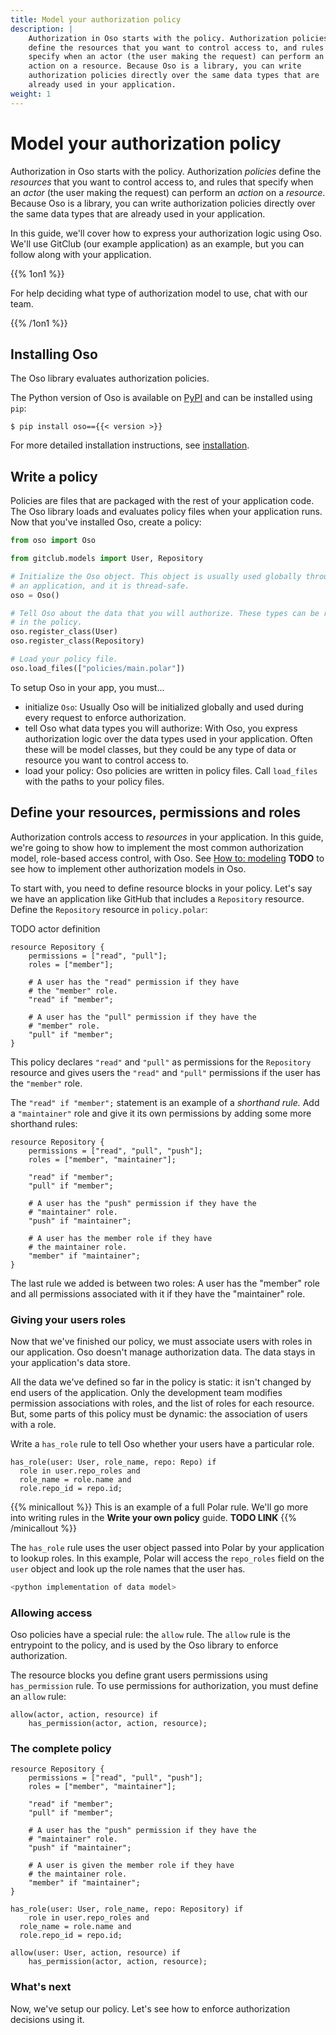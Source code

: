 ```yaml
---
title: Model your authorization policy
description: |
    Authorization in Oso starts with the policy. Authorization policies
    define the resources that you want to control access to, and rules that
    specify when an actor (the user making the request) can perform an
    action on a resource. Because Oso is a library, you can write
    authorization policies directly over the same data types that are
    already used in your application.
weight: 1
---
```


# Model your authorization policy

Authorization in Oso starts with the policy. Authorization *policies*
define the *resources* that you want to control access to, and rules
that specify when an *actor* (the user making the request) can perform
an *action* on a *resource*. Because Oso is a library, you can write
authorization policies directly over the same data types that are
already used in your application.

In this guide, we'll cover how to express your authorization logic using
Oso. We'll use GitClub (our example application) as an example, but you
can follow along with your application.

{{% 1on1 %}}

For help deciding what type of authorization model to use, chat with our
team.

{{% /1on1 %}}

## Installing Oso

The Oso library evaluates authorization policies.

The Python version of Oso is available on [PyPI](https://pypi.org/project/oso/)
and can be installed using `pip`:

```console
$ pip install oso=={{< version >}}
```

For more detailed installation instructions, see
[installation](/reference/installation).

## Write a policy

Policies are files that are packaged with the rest of your application
code. The Oso library loads and evaluates policy files when your
application runs. Now that you've installed Oso, create a policy:

```python
from oso import Oso

from gitclub.models import User, Repository

# Initialize the Oso object. This object is usually used globally throughout
# an application, and it is thread-safe.
oso = Oso()

# Tell Oso about the data that you will authorize. These types can be referenced
# in the policy.
oso.register_class(User)
oso.register_class(Repository)

# Load your policy file.
oso.load_files(["policies/main.polar"])
```

To setup Oso in your app, you must...

- initialize `Oso`: Usually Oso will be initialized globally and used
during every request to enforce authorization.
- tell Oso what data types you will authorize: With Oso, you express
  authorization logic over the data types used in your application. Often
  these will be model classes, but they could be any type of data or
  resource you want to control access to.
- load your policy: Oso policies are written in policy files. Call
  `load_files` with the paths to your policy files.

## Define your resources, permissions and roles

Authorization controls access to *resources* in your application. In
this guide, we're going to show how to implement the most common
authorization model, role-based access control, with Oso. See [How to:
modeling](TODO) **TODO** to see how to implement other authorization
models in Oso.

To start with, you need to define resource blocks in your policy. Let's
say we have an application like GitHub that includes a `Repository`
resource. Define the `Repository` resource in `policy.polar`:

TODO actor definition

```polar
resource Repository {
	permissions = ["read", "pull"];
	roles = ["member"];

	# A user has the "read" permission if they have
	# the "member" role.
	"read" if "member";

	# A user has the "pull" permission if they have the
	# "member" role.
	"pull" if "member";
}
```

This policy declares `"read"` and `"pull"` as permissions for the
`Repository` resource and gives users the `"read"` and `"pull"`
permissions if the user has the `"member"` role.

The `"read" if "member";` statement is an example of a *shorthand rule.*
Add a `"maintainer"` role and give it its own permissions by adding some
more shorthand rules:

```polar
resource Repository {
	permissions = ["read", "pull", "push"];
	roles = ["member", "maintainer"];

	"read" if "member";
	"pull" if "member";

	# A user has the "push" permission if they have the
	# "maintainer" role.
	"push" if "maintainer";

	# A user has the member role if they have
	# the maintainer role.
	"member" if "maintainer";
}
```

The last rule we added is between two roles: A user has the "member"
role and all permissions associated with it if they have the
"maintainer" role.

### Giving your users roles

Now that we've finished our policy, we must associate users with roles
in our application. Oso doesn't manage authorization data. The data
stays in your application's data store.

All the data we've defined so far in the policy is static: it isn't
changed by end users of the application. Only the development team
modifies permission associations with roles, and the list of roles for
each resource. But, some parts of this policy must be dynamic: the
association of users with a role.

Write a `has_role` rule to tell Oso whether your users have a particular
role.

```polar
has_role(user: User, role_name, repo: Repo) if
  role in user.repo_roles and
  role_name = role.name and
  role.repo_id = repo.id;
```

{{% minicallout %}}
This is an example of a full Polar rule. We'll go more into writing
rules in the **Write your own policy** guide. __TODO LINK__
{{% /minicallout %}}

The `has_role` rule uses the user object passed into Polar by your
application to lookup roles. In this example, Polar will access the
`repo_roles` field on the `user` object and look up the role names that
the user has.

```python
<python implementation of data model>
```

### Allowing access

Oso policies have a special rule: the `allow` rule. The `allow` rule is
the entrypoint to the policy, and is used by the Oso library to enforce
authorization.

The resource blocks you define grant users permissions using
`has_permission` rule. To use permissions for authorization, you must
define an `allow` rule:

```polar
allow(actor, action, resource) if
	has_permission(actor, action, resource);
```

### The complete policy

```polar
resource Repository {
	permissions = ["read", "pull", "push"];
	roles = ["member", "maintainer"];

	"read" if "member";
	"pull" if "member";

	# A user has the "push" permission if they have the
	# "maintainer" role.
	"push" if "maintainer";

	# A user is given the member role if they have
	# the maintainer role.
	"member" if "maintainer";
}

has_role(user: User, role_name, repo: Repository) if
	role in user.repo_roles and
  role_name = role.name and
  role.repo_id = repo.id;

allow(user: User, action, resource) if
	has_permission(actor, action, resource);
```

### What's next

Now, we've setup our policy. Let's see how to enforce authorization
decisions using it.
